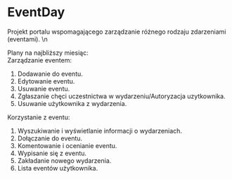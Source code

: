 EventDay
========

Projekt portalu wspomagającego zarządzanie różnego rodzaju zdarzeniami (eventami). \n

Plany na najbliższy miesiąc:  
Zarządzanie eventem:  
1. Dodawanie do eventu.  
2. Edytowanie eventu.  
3. Usuwanie eventu.  
4. Zgłaszanie chęci uczestnictwa w wydarzeniu/Autoryzacja uzytkownika.  
5. Usuwanie użytkownika z wydarzenia.  

Korzystanie z eventu:  
1. Wyszukiwanie i wyświetlanie informacji o wydarzeniach.  
2. Dołączanie do eventu.  
3. Komentowanie i ocenianie eventu.  
4. Wypisanie się z eventu.  
5. Zakładanie nowego wydarzenia.  
6. Lista eventów użytkownika.
